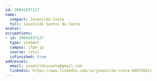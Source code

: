 ```yaml
---
id: 20042037127
name:
  compact: Josenildo Costa
  full: Josenildo Santos da Costa
avatar:
occupations:
- id: 20042037127
  type: student
  campus: ifpb-jp
  course: cstsi
  isFinished: true
addresses:
  email: josenildoscosta@gmail.com
  linkedin: https://www.linkedin.com/in/josenildo-costa-44872021/
---
```

